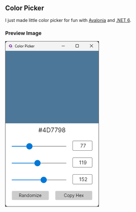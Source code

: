 ## Color Picker

I just made little color picker for fun with [Avalonia](https://avaloniaui.net/) and [.NET 6](https://dotnet.microsoft.com/en-us/download/dotnet/6.0).

### Preview Image

![Preview image](./assets/image.png)